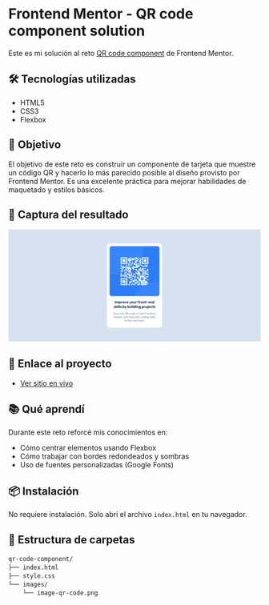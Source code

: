 # Frontend Mentor - QR code component solution

Este es mi solución al reto [QR code component](https://www.frontendmentor.io/challenges/qr-code-component-iux_sIO_H) de Frontend Mentor.

## 🛠️ Tecnologías utilizadas

- HTML5
- CSS3
- Flexbox

## 🎯 Objetivo

El objetivo de este reto es construir un componente de tarjeta que muestre un código QR y hacerlo lo más parecido posible al diseño provisto por Frontend Mentor. Es una excelente práctica para mejorar habilidades de maquetado y estilos básicos.

## 📸 Captura del resultado

![Captura de pantalla del proyecto](./assets/images/screenshot/qr-solution.png)


## 🚀 Enlace al proyecto

- [Ver sitio en vivo](https://qr-code-solution-fm.netlify.app/)  

## 📚 Qué aprendí

Durante este reto reforcé mis conocimientos en:

- Cómo centrar elementos usando Flexbox
- Cómo trabajar con bordes redondeados y sombras
- Uso de fuentes personalizadas (Google Fonts)

## 📦 Instalación

No requiere instalación. Solo abrí el archivo `index.html` en tu navegador.

## 📂 Estructura de carpetas

```bash
qr-code-component/
├── index.html
├── style.css
└── images/
    └── image-qr-code.png
